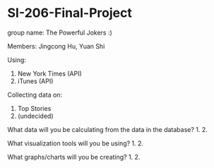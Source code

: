 # SI-206-Final-Project

group name: The Powerful Jokers :)

Members: Jingcong Hu, Yuan Shi

Using: 
1. New York Times (API)
2. iTunes (API)

Collecting data on:
1. Top Stories
2. (undecided)

What data will you be calculating from the data in the database?
1.
2.

What visualization tools will you be using?
1.
2.

What graphs/charts will you be creating?
1.
2.

